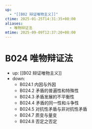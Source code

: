 ```yaml
---
up:
  - "[[B02 辩证唯物主义]]"
ctime: 2025-01-25T14:31:35+08:00
aliases:
  - 唯物辩证法
mtime: 2025-09-09T12:37:20+08:00
---
```


# B024 唯物辩证法

- up: [[B02 辩证唯物主义]]
- down:	
	- B024.1 内因与外因
	- B024.2 矛盾的普遍性和特殊性
	- B024.3 矛盾发展的不平衡性
	- B024.4 矛盾的同一性和斗争性
	- B024.5 对抗性矛盾与非对抗性矛盾
	- B024.7 质变与量变
	- B024.8 否定之否定
	
